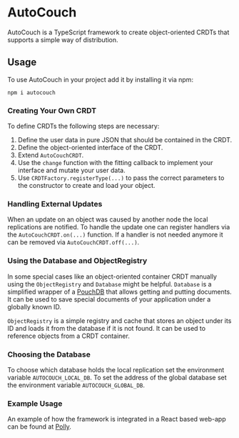 # AutoCouch

AutoCouch is a TypeScript framework to create object-oriented CRDTs that supports a simple way of distribution.

## Usage

To use AutoCouch in your project add it by installing it via npm:

```
npm i autocouch
```

### Creating Your Own CRDT

To define CRDTs the following steps are necessary:
1. Define the user data in pure JSON that should be contained in the CRDT.
2. Define the object-oriented interface of the CRDT.
3. Extend ``AutoCouchCRDT``.
4. Use the ``change`` function with the fitting callback to implement your interface and mutate your user data.
5. Use ``CRDTFactory.registerType(...)`` to pass the correct parameters to the constructor to create and load your object.

### Handling External Updates

When an update on an object was caused by another node the local replications are notified.
To handle the update one can register handlers via the ``AutoCouchCRDT.on(...)`` function.
If a handler is not needed anymore it can be removed via ``AutoCouchCRDT.off(...)``.

### Using the Database and ObjectRegistry

In some special cases like an object-oriented container CRDT manually using the ``ObjectRegistry`` and ``Database`` might be helpful.
``Database`` is a simplified wrapper of a [PouchDB](https://pouchdb.com/api.html) that allows getting and putting documents.
It can be used to save special documents of your application under a globally known ID.

``ObjectRegistry`` is a simple registry and cache that stores an object under its ID and loads it from the database if it is not found.
It can be used to reference objects from a CRDT container.

### Choosing the Database

To choose which database holds the local replication set the environment variable ``AUTOCOUCH_LOCAL_DB``.
To set the address of the global database set the environment variable ``AUTOCOUCH_GLOBAL_DB``.

### Example Usage

An example of how the framework is integrated in a React based web-app can be found at [Polly](https://github.com/WoelkiM/Polly_React_Example_AutoCouch).
